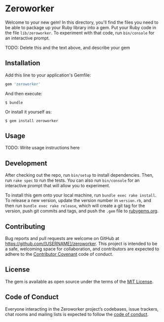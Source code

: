 # Zeroworker

Welcome to your new gem! In this directory, you'll find the files you need to be able to package up your Ruby library into a gem. Put your Ruby code in the file `lib/zeroworker`. To experiment with that code, run `bin/console` for an interactive prompt.

TODO: Delete this and the text above, and describe your gem

## Installation

Add this line to your application's Gemfile:

```ruby
gem 'zeroworker'
```

And then execute:

    $ bundle

Or install it yourself as:

    $ gem install zeroworker

## Usage

TODO: Write usage instructions here

## Development

After checking out the repo, run `bin/setup` to install dependencies. Then, run `rake spec` to run the tests. You can also run `bin/console` for an interactive prompt that will allow you to experiment.

To install this gem onto your local machine, run `bundle exec rake install`. To release a new version, update the version number in `version.rb`, and then run `bundle exec rake release`, which will create a git tag for the version, push git commits and tags, and push the `.gem` file to [rubygems.org](https://rubygems.org).

## Contributing

Bug reports and pull requests are welcome on GitHub at https://github.com/[USERNAME]/zeroworker. This project is intended to be a safe, welcoming space for collaboration, and contributors are expected to adhere to the [Contributor Covenant](http://contributor-covenant.org) code of conduct.

## License

The gem is available as open source under the terms of the [MIT License](https://opensource.org/licenses/MIT).

## Code of Conduct

Everyone interacting in the Zeroworker project’s codebases, issue trackers, chat rooms and mailing lists is expected to follow the [code of conduct](https://github.com/[USERNAME]/zeroworker/blob/master/CODE_OF_CONDUCT.md).
